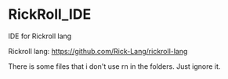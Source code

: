 # RickRoll_IDE
IDE for Rickroll lang

Rickroll lang: https://github.com/Rick-Lang/rickroll-lang


There is some files that i don't use rn in the folders. Just ignore it.
